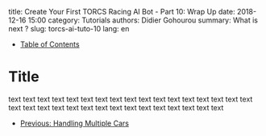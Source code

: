 title: Create Your First TORCS Racing AI Bot - Part 10: Wrap Up
date: 2018-12-16 15:00
category: Tutorials
authors: Didier Gohourou
summary: What is next ?
slug: torcs-ai-tuto-10
lang: en


* [Table of Contents]({filename}torcs-ai-tuto-00.md#table_of_contents)

# Title

text text text text text text text text text text text text text text text text
 text text text text text text text text text text text text text text text text


* [Previous: Handling Multiple Cars]({filename}torcs-ai-tuto-09.md)
